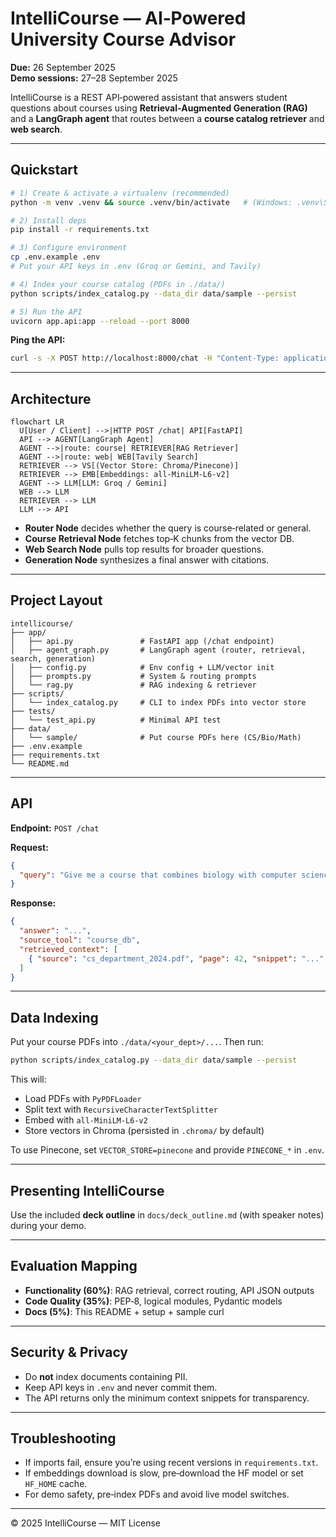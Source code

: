 # IntelliCourse — AI‑Powered University Course Advisor

**Due:** 26 September 2025  
**Demo sessions:** 27–28 September 2025

IntelliCourse is a REST API‑powered assistant that answers student questions about courses using **Retrieval‑Augmented Generation (RAG)** and a **LangGraph agent** that routes between a **course catalog retriever** and **web search**.

---

## Quickstart

```bash
# 1) Create & activate a virtualenv (recommended)
python -m venv .venv && source .venv/bin/activate   # (Windows: .venv\Scripts\activate)

# 2) Install deps
pip install -r requirements.txt

# 3) Configure environment
cp .env.example .env
# Put your API keys in .env (Groq or Gemini, and Tavily)

# 4) Index your course catalog (PDFs in ./data/)
python scripts/index_catalog.py --data_dir data/sample --persist

# 5) Run the API
uvicorn app.api:app --reload --port 8000
```

**Ping the API:**

```bash
curl -s -X POST http://localhost:8000/chat -H "Content-Type: application/json"   -d '{"query":"What are the prerequisites for Advanced Machine Learning?"}' | jq
```

---

## Architecture

```mermaid
flowchart LR
  U[User / Client] -->|HTTP POST /chat| API[FastAPI]
  API --> AGENT[LangGraph Agent]
  AGENT -->|route: course| RETRIEVER[RAG Retriever]
  AGENT -->|route: web| WEB[Tavily Search]
  RETRIEVER --> VS[(Vector Store: Chroma/Pinecone)]
  RETRIEVER --> EMB[Embeddings: all-MiniLM-L6-v2]
  AGENT --> LLM[LLM: Groq / Gemini]
  WEB --> LLM
  RETRIEVER --> LLM
  LLM --> API
```

- **Router Node** decides whether the query is course‑related or general.  
- **Course Retrieval Node** fetches top‑K chunks from the vector DB.  
- **Web Search Node** pulls top results for broader questions.  
- **Generation Node** synthesizes a final answer with citations.

---

## Project Layout

```
intellicourse/
├── app/
│   ├── api.py               # FastAPI app (/chat endpoint)
│   ├── agent_graph.py       # LangGraph agent (router, retrieval, search, generation)
│   ├── config.py            # Env config + LLM/vector init
│   ├── prompts.py           # System & routing prompts
│   └── rag.py               # RAG indexing & retriever
├── scripts/
│   └── index_catalog.py     # CLI to index PDFs into vector store
├── tests/
│   └── test_api.py          # Minimal API test
├── data/
│   └── sample/              # Put course PDFs here (CS/Bio/Math)
├── .env.example
├── requirements.txt
└── README.md
```

---

## API

**Endpoint:** `POST /chat`

**Request:**

```json
{
  "query": "Give me a course that combines biology with computer science."
}
```

**Response:**

```json
{
  "answer": "...",
  "source_tool": "course_db",
  "retrieved_context": [
    { "source": "cs_department_2024.pdf", "page": 42, "snippet": "..." }
  ]
}
```

---

## Data Indexing

Put your course PDFs into `./data/<your_dept>/...`. Then run:

```bash
python scripts/index_catalog.py --data_dir data/sample --persist
```

This will:
- Load PDFs with `PyPDFLoader`
- Split text with `RecursiveCharacterTextSplitter`
- Embed with `all-MiniLM-L6-v2`
- Store vectors in Chroma (persisted in `.chroma/` by default)

To use Pinecone, set `VECTOR_STORE=pinecone` and provide `PINECONE_*` in `.env`.

---

## Presenting IntelliCourse

Use the included **deck outline** in `docs/deck_outline.md` (with speaker notes) during your demo.

---

## Evaluation Mapping

- **Functionality (60%)**: RAG retrieval, correct routing, API JSON outputs
- **Code Quality (35%)**: PEP‑8, logical modules, Pydantic models
- **Docs (5%)**: This README + setup + sample curl

---

## Security & Privacy

- Do **not** index documents containing PII.  
- Keep API keys in `.env` and never commit them.  
- The API returns only the minimum context snippets for transparency.

---

## Troubleshooting

- If imports fail, ensure you’re using recent versions in `requirements.txt`.
- If embeddings download is slow, pre‑download the HF model or set `HF_HOME` cache.
- For demo safety, pre‑index PDFs and avoid live model switches.

---

© 2025 IntelliCourse — MIT License
